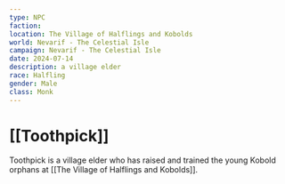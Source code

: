 ```yaml
---
type: NPC
faction: 
location: The Village of Halflings and Kobolds
world: Nevarif - The Celestial Isle
campaign: Nevarif - The Celestial Isle
date: 2024-07-14
description: a village elder
race: Halfling
gender: Male
class: Monk
---
```

# [[Toothpick]]

Toothpick is a village elder who has raised and trained the young Kobold orphans at [[The Village of Halflings and Kobolds]].